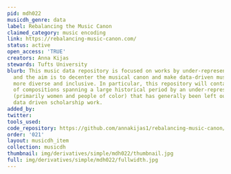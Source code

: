 ```yaml
---
pid: mdh022
musicdh_genre: data
label: Rebalancing the Music Canon
claimed_category: music encoding
link: https://rebalancing-music-canon.com/
status: active
open_access: 'TRUE'
creators: Anna Kijas
stewards: Tufts University
blurb: This music data repository is focused on works by under-represented people
  and the aim is to decenter the musical canon and make data-driven music scholarship
  more diverse and inclusive. In particular, this repository will contain a dataset
  of compositions spanning a large historical period by an under-represented group
  (primarily women and people of color) that has generally been left out of (big)
  data driven scholarship work.
added_by:
twitter:
tools_used:
code_repository: https://github.com/annakijas1/rebalancing-music-canon/
order: '021'
layout: musicdh_item
collection: musicdh
thumbnail: img/derivatives/simple/mdh022/thumbnail.jpg
full: img/derivatives/simple/mdh022/fullwidth.jpg
---
```

